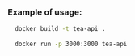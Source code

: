 
### Example of usage:

```bash
  docker build -t tea-api . 
  
  docker run -p 3000:3000 tea-api   

```
